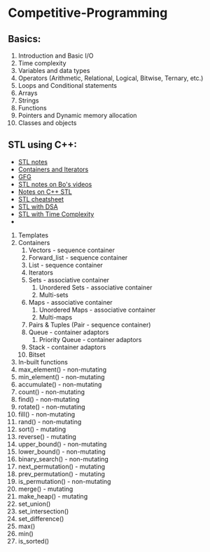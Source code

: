 # Competitive-Programming

## Basics:

1. Introduction and Basic I/O
2. Time complexity
3. Variables and data types
4. Operators (Arithmetic, Relational, Logical, Bitwise, Ternary, etc.)
5. Loops and Conditional statements
6. Arrays
7. Strings
8. Functions
9. Pointers and Dynamic memory allocation
10. Classes and objects
 
## STL using C++:

* [STL notes](https://github.com/nurdtechie98/Cpp-STL-Notes)
* [Containers and Iterators](https://github.com/methylDragon/coding-notes/blob/master/C%2B%2B/05%20C%2B%2B%20-%20Data%20Structures%20(Containers).md#3.5)
* [GFG](https://github.com/mansikagrawal/STL-NOTES#introduction-to-stl)
* [STL notes on Bo's videos](https://gist.github.com/spraza/a07659f3ab5aef9329b6da0d1400e131)
* [Notes on C++ STL](https://github.com/gobbledygook88/Notes-On/blob/master/C%2B%2B-STL.md)
* [STL cheatsheet](https://gist.github.com/satwikkansal/c959e89161cc60db16b412233177feab)
* [STL with DSA](https://github.com/gibsjose/cpp-cheat-sheet/blob/master/Data%20Structures%20and%20Algorithms.md#c-data-structures-and-algorithms-cheat-sheet)
* [STL with Time Complexity](https://github.com/vasanthgk02/CPP-STL-Notes/blob/main/CPP%20STL%20WITH%20TIME%20COMPLEXITY.txt)
* 


1. Templates
2. Containers
   1. Vectors - sequence container
   2. Forward_list - sequence container
   3. List - sequence container
   4. Iterators
   5. Sets - associative container
      1. Unordered Sets - associative container
      2. Multi-sets
   6. Maps - associative container
      1. Unordered Maps - associative container
      2. Multi-maps
   7. Pairs & Tuples (Pair - sequence container)
   8. Queue - container adaptors
      1. Priority Queue - container adaptors
   9. Stack - container adaptors
   10. Bitset
 3. In-built functions
   1. max_element() - non-mutating
   2. min_element() - non-mutating
   3. accumulate() - non-mutating
   4. count() - non-mutating
   5. find() - non-mutating
   6. rotate() - non-mutating
   7. fill() - non-mutating
   8. rand() - non-mutating
   9. sort() - mutating
   10. reverse() - mutating
   11. upper_bound() - non-mutating
   12. lower_bound() - non-mutating
   13. binary_search() - non-mutating
   14. next_permutation() - mutating
   15. prev_permutation() - mutating
   16. is_permutation() - non-mutating
   17. merge() - mutating
   18. make_heap() - mutating
   19. set_union()
   20. set_intersection()
   21. set_difference()
   22. max()
   23. min()
   24. is_sorted()  
